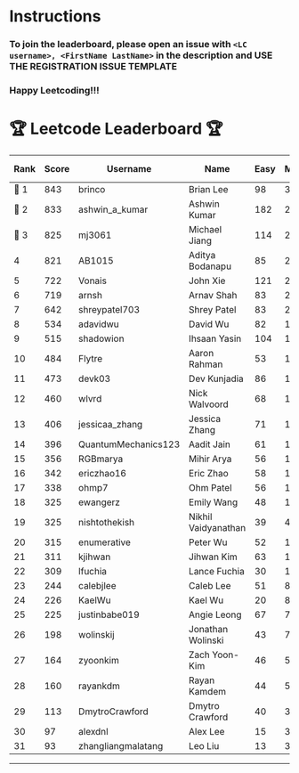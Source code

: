 # Instructions
### To join the leaderboard, please open an issue with `<LC username>, <FirstName LastName>` in the description and USE THE REGISTRATION ISSUE TEMPLATE
### Happy Leetcoding!!!


# 🏆 Leetcode Leaderboard 🏆

| Rank | Score | Username       | Name | Easy | Medium | Hard | Problems Solved |
|------|----------------|-----------------|-------------------|--------------|--------------|--------------|--------------|
| 🥇 1 | 843 | brinco | Brian Lee | 98 | 305 | 45 | 448 |
| 🥈 2 | 833 | ashwin_a_kumar | Ashwin Kumar | 182 | 291 | 23 | 496 |
| 🥉 3 | 825 | mj3061 | Michael Jiang | 114 | 285 | 47 | 446 |
| 4 | 821 | AB1015 | Aditya Bodanapu | 85 | 269 | 66 | 420 |
| 5 | 722 | Vonais | John Xie | 121 | 248 | 35 | 404 |
| 6 | 719 | arnsh | Arnav Shah | 83 | 234 | 56 | 373 |
| 7 | 642 | shreypatel703 | Shrey Patel | 83 | 236 | 29 | 348 |
| 8 | 534 | adavidwu | David Wu | 82 | 169 | 38 | 289 |
| 9 | 515 | shadowion | Ihsaan Yasin | 104 | 174 | 21 | 299 |
| 10 | 484 | Flytre | Aaron Rahman | 53 | 154 | 41 | 248 |
| 11 | 473 | devk03 | Dev Kunjadia | 86 | 177 | 11 | 274 |
| 12 | 460 | wlvrd | Nick Walvoord | 68 | 172 | 16 | 256 |
| 13 | 406 | jessicaa_zhang | Jessica Zhang | 71 | 142 | 17 | 230 |
| 14 | 396 | QuantumMechanics123 | Aadit Jain | 61 | 142 | 17 | 220 |
| 15 | 356 | RGBmarya | Mihir Arya | 56 | 117 | 22 | 195 |
| 16 | 342 | ericzhao16 | Eric Zhao | 58 | 127 | 10 | 195 |
| 17 | 338 | ohmp7 | Ohm Patel | 56 | 123 | 12 | 191 |
| 18 | 325 | ewangerz | Emily Wang | 48 | 110 | 19 | 177 |
| 19 | 325 | nishtothekish | Nikhil Vaidyanathan | 39 | 41 | 68 | 148 |
| 20 | 315 | enumerative | Peter Wu | 52 | 112 | 13 | 177 |
| 21 | 311 | kjihwan | Jihwan Kim | 63 | 103 | 14 | 180 |
| 22 | 309 | lfuchia | Lance Fuchia | 30 | 129 | 7 | 166 |
| 23 | 244 | calebjlee | Caleb Lee | 51 | 83 | 9 | 143 |
| 24 | 226 | KaelWu | Kael Wu | 20 | 82 | 14 | 116 |
| 25 | 225 | justinbabe019 | Angie Leong | 67 | 73 | 4 | 144 |
| 26 | 198 | wolinskij | Jonathan Wolinski | 43 | 73 | 3 | 119 |
| 27 | 164 | zyoonkim | Zach Yoon-Kim | 46 | 50 | 6 | 102 |
| 28 | 160 | rayankdm | Rayan Kamdem | 44 | 55 | 2 | 101 |
| 29 | 113 | DmytroCrawford | Dmytro Crawford | 40 | 35 | 1 | 76 |
| 30 | 97 | alexdnl | Alex Lee | 15 | 35 | 4 | 54 |
| 31 | 93 | zhangliangmalatang | Leo Liu | 13 | 37 | 2 | 52 |
---